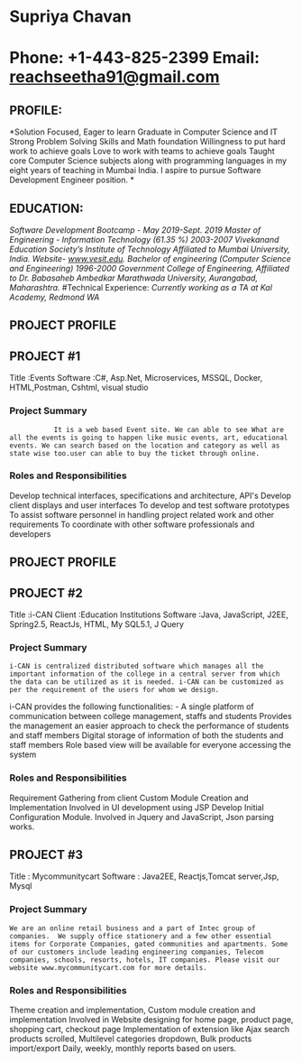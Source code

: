 # Supriya Chavan
# Phone: +1-443-825-2399                                                            Email: reachseetha91@gmail.com

## PROFILE:
*Solution Focused, Eager to learn Graduate in Computer Science and IT
Strong Problem Solving Skills and Math foundation
Willingness to put hard work to achieve goals
Love to work with teams to achieve goals
Taught core Computer Science subjects along with programming languages in my eight years of
teaching in Mumbai India.
I aspire to pursue Software Development Engineer position. *

## EDUCATION:
*Software Development Bootcamp - May 2019-Sept. 2019*
*Master of Engineering - Information Technology (61.35 %) 2003-2007 Vivekanand Education Society’s
Institute of Technology Affiliated to Mumbai University, India. Website- www.vesit.edu.*
*Bachelor of engineering (Computer Science and Engineering) 1996-2000 Government College of
Engineering, Affiliated to Dr. Babasaheb Ambedkar Marathwada University, Aurangabad, Maharashtra.*
#Technical Experience:
*Currently working as a TA at Kal Academy, Redmond WA*

## PROJECT PROFILE
## PROJECT  #1
Title		:Events
Software	:C#, Asp.Net, Microservices, MSSQL, Docker, HTML,Postman, Cshtml, visual studio
### Project Summary
               It is a web based Event site. We can able to see What are all the events is going to happen like music events, art, educational events. We can search based on the location and category as well as state wise too.user can able to buy the ticket through online.  

### Roles and Responsibilities
Develop technical interfaces, specifications and architecture, API's
Develop client displays and user interfaces
To develop and test software prototypes
To assist software personnel in handling project related work and other requirements
To coordinate with other software professionals and developers

## PROJECT PROFILE
## PROJECT  #2 
Title		:i-CAN
Client		:Education Institutions
Software	:Java, JavaScript, J2EE, Spring2.5, ReactJs, HTML, My SQL5.1, J Query

### Project Summary
	i-CAN is centralized distributed software which manages all the important information of the college in a central server from which the data can be utilized as it is needed. i-CAN can be customized as per the requirement of the users for whom we design. 
i-CAN provides the following functionalities: - 
A single platform of communication between college management, staffs and students
Provides the management an easier approach to check the performance of students and staff members
Digital storage of information of both the students and staff members
Role based view will be available for everyone accessing the system

### Roles and Responsibilities
Requirement Gathering from client
Custom Module Creation and Implementation
Involved in UI development using JSP
Develop Initial Configuration Module. 
Involved in Jquery and JavaScript, Json parsing works.


## PROJECT #3

Title	      :    Mycommunitycart
Software      :	Java2EE, Reactjs,Tomcat server,Jsp, Mysql

### Project Summary	
	We are an online retail business and a part of Intec group of companies.  We supply office stationery and a few other essential items for Corporate Companies, gated communities and apartments. Some of our customers include leading engineering companies, Telecom companies, schools, resorts, hotels, IT companies. Please visit our website www.mycommunitycart.com for more details. 

### Roles and Responsibilities	
Theme creation and implementation, Custom module creation and implementation
Involved in Website designing for home page, product page, shopping cart, checkout page
Implementation of   extension like Ajax search products scrolled, Multilevel categories dropdown, Bulk products import/export 
Daily, weekly, monthly reports based on users.






